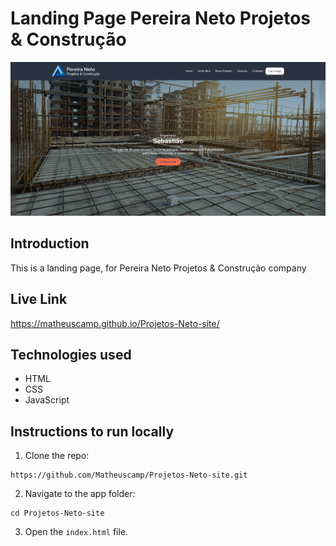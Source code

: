 # Landing Page Pereira Neto Projetos & Construção

<img src="./imgs/preview-projetos-neto.png" alt="preview">

## Introduction

This is a landing page, for Pereira Neto Projetos & Construção company

## Live Link

https://matheuscamp.github.io/Projetos-Neto-site/

## Technologies used

- HTML
- CSS
- JavaScript

## Instructions to run locally

1. Clone the repo:

```
https://github.com/Matheuscamp/Projetos-Neto-site.git
```

2. Navigate to the app folder:

```
cd Projetos-Neto-site
```

3. Open the `index.html` file.
